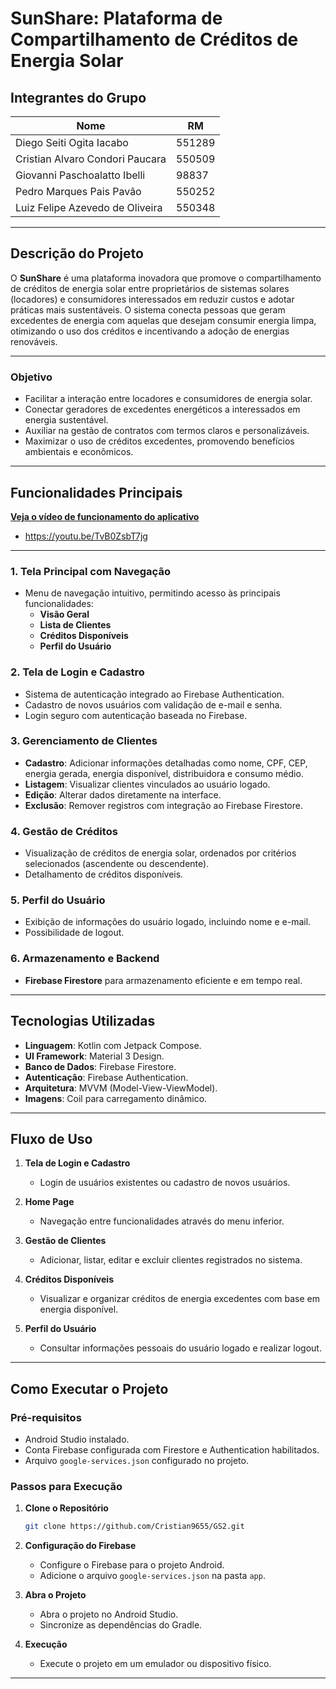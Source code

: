 

# **SunShare: Plataforma de Compartilhamento de Créditos de Energia Solar**


## **Integrantes do Grupo**

| Nome                            | RM      |
|---------------------------------|---------|
| Diego Seiti Ogita Iacabo        | 551289  |
| Cristian Alvaro Condori Paucara | 550509  |
| Giovanni Paschoalatto Ibelli    | 98837   |
| Pedro Marques Pais Pavão        | 550252  |
| Luiz Felipe Azevedo de Oliveira | 550348  |

---

## **Descrição do Projeto**  
O **SunShare** é uma plataforma inovadora que promove o compartilhamento de créditos de energia solar entre proprietários de sistemas solares (locadores) e consumidores interessados em reduzir custos e adotar práticas mais sustentáveis. O sistema conecta pessoas que geram excedentes de energia com aquelas que desejam consumir energia limpa, otimizando o uso dos créditos e incentivando a adoção de energias renováveis.

---

### **Objetivo**  
- Facilitar a interação entre locadores e consumidores de energia solar.  
- Conectar geradores de excedentes energéticos a interessados em energia sustentável.  
- Auxiliar na gestão de contratos com termos claros e personalizáveis.  
- Maximizar o uso de créditos excedentes, promovendo benefícios ambientais e econômicos.  

---

## **Funcionalidades Principais**  
**[Veja o vídeo de funcionamento do aplicativo](https://youtu.be/TvB0ZsbT7jg)**  
- https://youtu.be/TvB0ZsbT7jg

---

### 1. **Tela Principal com Navegação**  
- Menu de navegação intuitivo, permitindo acesso às principais funcionalidades:  
  - **Visão Geral**  
  - **Lista de Clientes**  
  - **Créditos Disponíveis**  
  - **Perfil do Usuário**  

### 2. **Tela de Login e Cadastro**  
- Sistema de autenticação integrado ao Firebase Authentication.  
- Cadastro de novos usuários com validação de e-mail e senha.  
- Login seguro com autenticação baseada no Firebase.  

### 3. **Gerenciamento de Clientes**  
- **Cadastro**: Adicionar informações detalhadas como nome, CPF, CEP, energia gerada, energia disponível, distribuidora e consumo médio.  
- **Listagem**: Visualizar clientes vinculados ao usuário logado.  
- **Edição**: Alterar dados diretamente na interface.  
- **Exclusão**: Remover registros com integração ao Firebase Firestore.  

### 4. **Gestão de Créditos**  
- Visualização de créditos de energia solar, ordenados por critérios selecionados (ascendente ou descendente).  
- Detalhamento de créditos disponíveis.  

### 5. **Perfil do Usuário**  
- Exibição de informações do usuário logado, incluindo nome e e-mail.  
- Possibilidade de logout.  

### 6. **Armazenamento e Backend**  
- **Firebase Firestore** para armazenamento eficiente e em tempo real.  

---

## **Tecnologias Utilizadas**  
- **Linguagem**: Kotlin com Jetpack Compose.  
- **UI Framework**: Material 3 Design.  
- **Banco de Dados**: Firebase Firestore.  
- **Autenticação**: Firebase Authentication.  
- **Arquitetura**: MVVM (Model-View-ViewModel).  
- **Imagens**: Coil para carregamento dinâmico.  

---

## **Fluxo de Uso**  
1. **Tela de Login e Cadastro**  
   - Login de usuários existentes ou cadastro de novos usuários.  

2. **Home Page**  
   - Navegação entre funcionalidades através do menu inferior.  

3. **Gestão de Clientes**  
   - Adicionar, listar, editar e excluir clientes registrados no sistema.  

4. **Créditos Disponíveis**  
   - Visualizar e organizar créditos de energia excedentes com base em energia disponível.  

5. **Perfil do Usuário**  
   - Consultar informações pessoais do usuário logado e realizar logout.  

---

## **Como Executar o Projeto**  

### **Pré-requisitos**  
- Android Studio instalado.  
- Conta Firebase configurada com Firestore e Authentication habilitados.  
- Arquivo `google-services.json` configurado no projeto.  

### **Passos para Execução**  

1. **Clone o Repositório**  
   ```bash
   git clone https://github.com/Cristian9655/GS2.git
   ```

2. **Configuração do Firebase**  
   - Configure o Firebase para o projeto Android.  
   - Adicione o arquivo `google-services.json` na pasta `app`.  

3. **Abra o Projeto**  
   - Abra o projeto no Android Studio.  
   - Sincronize as dependências do Gradle.  

4. **Execução**  
   - Execute o projeto em um emulador ou dispositivo físico.  

---
